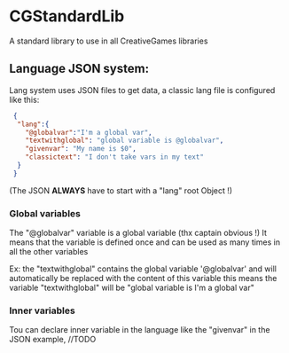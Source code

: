 # CGStandardLib
A standard library to use in all CreativeGames libraries

## Language JSON system:
Lang system uses JSON files to get data,
a classic lang file is configured like this:

```JSON
 {
  "lang":{
    "@globalvar":"I'm a global var",
    "textwithglobal": "global variable is @globalvar",
    "givenvar": "My name is $0",
    "classictext": "I don't take vars in my text"
  }
 }
```

(The JSON **ALWAYS** have to start with a "lang" root Object !)

### Global variables
The "@globalvar" variable is a global variable (thx captain obvious !)
It means that the variable is defined once and can be used as many times in all the other variables

Ex: the "textwithglobal" contains the global variable '@globalvar' and will automatically be replaced with the content of this variable
this means the variable "textwithglobal" will be "global variable is I'm a global var"

### Inner variables

Tou can declare inner variable in the language like the "givenvar" in the JSON example, //TODO
